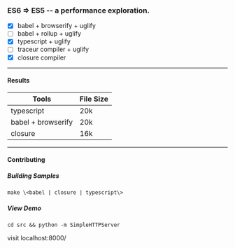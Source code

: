 ### ES6 => ES5 -- a performance exploration.

* [x] babel + browserify + uglify
* [ ] babel + rollup + uglify
* [x] typescript + uglify
* [ ] traceur compiler + uglify
* [x] closure compiler

---------------------------------


#### Results

| Tools              | File Size |
| -------------------|-----------|
| typescript         | 20k       |
| babel + browserify | 20k       |
| closure            | 16k       |


--------------------------------


#### Contributing

##### Building Samples

`make \<babel | closure | typescript\>`

##### View Demo

`cd src && python -m SimpleHTTPServer`

visit localhost:8000/
